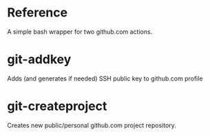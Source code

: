 # Reference
A simple bash wrapper for two github.com actions.

# git-addkey
Adds (and generates if needed) SSH public key to github.com profile

# git-createproject
Creates new public/personal github.com project repository.
